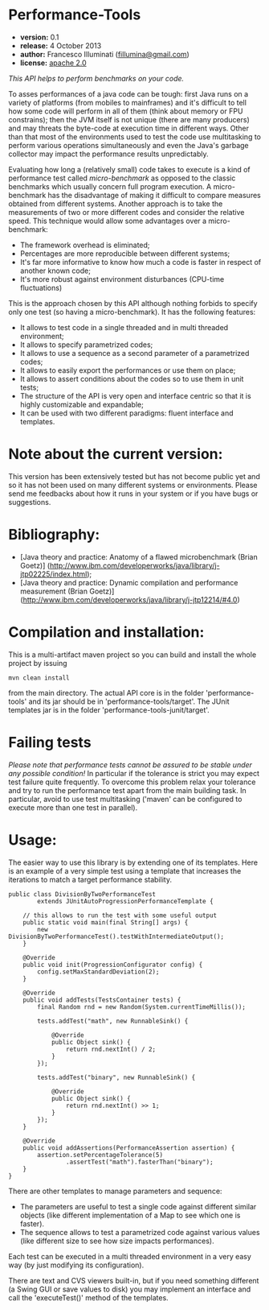 Performance-Tools
=================

- __version:__ 0.1
- __release:__ 4 October 2013
- __author:__ Francesco Illuminati (fillumina@gmail.com)
- __license:__ [apache 2.0](http://www.apache.org/licenses/LICENSE-2.0)

*This API helps to perform benchmarks on your code.*

To asses performances of a java code can be tough:
first Java runs on a variety of platforms (from mobiles to mainframes)
and it's difficult to tell how some code will perform in all of them
(think about memory or FPU constrains);
then the JVM itself is not unique (there are many producers) and may
threats the byte-code at execution time in different ways.
Other than that most of the environments used to test the code use
multitasking to perform various operations simultaneously and even the Java's
garbage collector may impact the performance results unpredictably.

Evaluating how long a (relatively small) code takes to execute is a kind
of performance test called *micro-benchmark* as opposed to the classic
benchmarks which usually concern full program execution.
A micro-benchmark has the disadvantage of making it difficult to compare
measures obtained from different systems.
Another approach is to take the measurements of two or more different codes
and consider the relative speed.
This technique would allow some advantages over a micro-benchmark:
* The framework overhead is eliminated;
* Percentages are more reproducible between different systems;
* It's far more informative to know how much a code is faster in respect of
another known code;
* It's more robust against environment disturbances (CPU-time fluctuations)

This is the approach chosen by this API although nothing forbids to specify
only one test (so having a micro-benchmark).
It has the following features:
* It allows to test code in a single threaded and in multi threaded environment;
* It allows to specify parametrized codes;
* It allows to use a sequence as a second parameter of a parametrized codes;
* It allows to easily export the performances or use them on place;
* It allows to assert conditions about the codes so to use them in unit tests;
* The structure of the API is very open and interface centric so that it is
highly customizable and expandable;
* It can be used with two different paradigms: fluent interface and templates.

# Note about the current version:
This version has been extensively tested but has not
become public yet and so it has not been used on many different systems or
environments. Please send me feedbacks about how it runs in your system or
if you have bugs or suggestions.

# Bibliography:
* [Java theory and practice: Anatomy of a flawed microbenchmark (Brian Goetz)]
(http://www.ibm.com/developerworks/java/library/j-jtp02225/index.html);
* [Java theory and practice: Dynamic compilation and performance measurement
(Brian Goetz)]
(http://www.ibm.com/developerworks/java/library/j-jtp12214/#4.0)

# Compilation and installation:
This is a multi-artifact maven project so you can build and install the whole
project by issuing

    mvn clean install

from the main directory. The actual API core is in the folder
'performance-tools' and its jar should be in 'performance-tools/target'.
The JUnit templates jar is in the folder 'performance-tools-junit/target'.

# Failing tests
*Please note that performance tests cannot be assured to be stable under
any possible condition!* In particular if the tolerance is strict you may
expect test failure quite frequently. To overcome this problem relax your
tolerance and try to run the performance test apart from the main
building task. In particular, avoid to use test multitasking ('maven' can be
configured to execute more than one test in parallel).

# Usage:
The easier way to use this library is by extending one of its templates.
Here is an example of a very simple test using a template that increases
the iterations to match a target performance stability.

    public class DivisionByTwoPerformanceTest
            extends JUnitAutoProgressionPerformanceTemplate {

        // this allows to run the test with some useful output
        public static void main(final String[] args) {
            new DivisionByTwoPerformanceTest().testWithIntermediateOutput();
        }

        @Override
        public void init(ProgressionConfigurator config) {
            config.setMaxStandardDeviation(2);
        }

        @Override
        public void addTests(TestsContainer tests) {
            final Random rnd = new Random(System.currentTimeMillis());

            tests.addTest("math", new RunnableSink() {

                @Override
                public Object sink() {
                    return rnd.nextInt() / 2;
                }
            });

            tests.addTest("binary", new RunnableSink() {

                @Override
                public Object sink() {
                    return rnd.nextInt() >> 1;
                }
            });
        }

        @Override
        public void addAssertions(PerformanceAssertion assertion) {
            assertion.setPercentageTolerance(5)
                    .assertTest("math").fasterThan("binary");
        }
    }

There are other templates to manage parameters and sequence:
* The parameters are useful to test a single code against different similar
objects (like different implementation of a Map to see which one is faster).
* The sequence allows to test a parametrized code against various values (like
different size to see how size impacts performances).

Each test can be executed in a multi threaded environment in a very easy way
(by just modifying its configuration).

There are text and CVS viewers built-in, but if you need something different
(a Swing GUI or save values to disk) you may implement an interface and call
the 'executeTest()' method of the templates.
